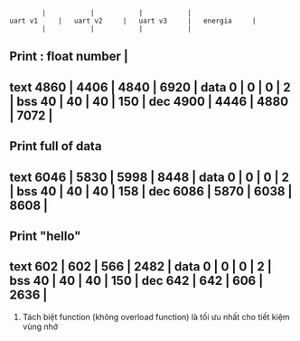 			|			|			|			|
	uart v1		|	uart v2		| 	uart v3		|	energia		|
			|			|			|			|

Print : float number				|	
-------------------------------------------------------------------------------------------------

text  	4860 		|	4406		|	4840		|	6920		|
data	0		|	0		|	0		|	2		|
bss	40		|	40		|	40		|	150		|
dec	4900		|	4446		|	4880		|	7072		|
-------------------------------------------------------------------------------------------------

Print full of data 
-------------------------------------------------------------------------------------------------

text  	6046 		|	5830		|	5998		|	8448		|
data	0		|	0		|	0		|	2		|
bss	40		|	40		|	40		|	158		|
dec	6086		|	5870		|	6038		|	8608		|
-------------------------------------------------------------------------------------------------

Print "hello" 
-------------------------------------------------------------------------------------------------

text  	602 		|	602		|	566		|	2482		|
data	0		|	0		|	0		|	2		|
bss	40		|	40		|	40		|	150		|
dec	642		|	642		|	606		|	2636		|
-------------------------------------------------------------------------------------------------


1. Tách biệt function (không overload function) là tối ưu nhất cho tiết kiệm vùng nhớ

